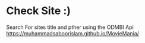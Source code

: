 # Check Site :)

Search For sites title and pther using the ODMBI Api
https://muhammadsaboorislam.github.io/MovieMania/
